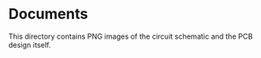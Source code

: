 # Documents

This directory contains PNG images of the circuit schematic and the PCB design itself.
